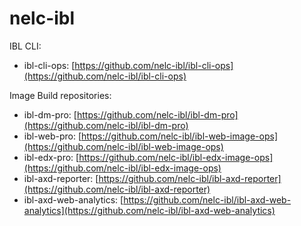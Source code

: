 # nelc-ibl

IBL CLI:
* ibl-cli-ops: [https://github.com/nelc-ibl/ibl-cli-ops](https://github.com/nelc-ibl/ibl-cli-ops)

Image Build repositories:

* ibl-dm-pro: [https://github.com/nelc-ibl/ibl-dm-pro](https://github.com/nelc-ibl/ibl-dm-pro)
* ibl-web-pro: [https://github.com/nelc-ibl/ibl-web-image-ops](https://github.com/nelc-ibl/ibl-web-image-ops)
* ibl-edx-pro: [https://github.com/nelc-ibl/ibl-edx-image-ops](https://github.com/nelc-ibl/ibl-edx-image-ops)
* ibl-axd-reporter: [https://github.com/nelc-ibl/ibl-axd-reporter](https://github.com/nelc-ibl/ibl-axd-reporter)  
* ibl-axd-web-analytics: [https://github.com/nelc-ibl/ibl-axd-web-analytics](https://github.com/nelc-ibl/ibl-axd-web-analytics) 
